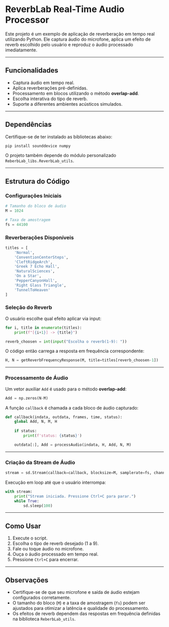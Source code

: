 # ReverbLab Real-Time Audio Processor

Este projeto é um exemplo de aplicação de reverberação em tempo real utilizando Python. Ele captura áudio do microfone, aplica um efeito de reverb escolhido pelo usuário e reproduz o áudio processado imediatamente.

---

## Funcionalidades

- Captura áudio em tempo real.
- Aplica reverberações pré-definidas.
- Processamento em blocos utilizando o método **overlap-add**.
- Escolha interativa do tipo de reverb.
- Suporte a diferentes ambientes acústicos simulados.

---

## Dependências

Certifique-se de ter instalado as bibliotecas abaixo:

```bash
pip install sounddevice numpy
```

O projeto também depende do módulo personalizado `ReberbLab_libs.ReverbLab_utils`.

---

## Estrutura do Código

### Configurações Iniciais

```python
# Tamanho do bloco de áudio
M = 1024

# Taxa de amostragem
fs = 44100
```

### Reverberações Disponíveis

```python
titles = [
    'Normal',
    'ConventionCenterSteps',
    'CleftRidgeArch',
    'Greek 7 Echo Hall',
    'NaturalSciences',
    'On a Star',
    'PepperCanyonHall',
    'Right Glass Triangle',
    'TunnelToHeaven'
]
```

### Seleção do Reverb

O usuário escolhe qual efeito aplicar via input:

```python
for i, title in enumerate(titles):
    print(f"[{i+1}] -> {title}")

reverb_choosen = int(input("Escolha o reverb(1-9): "))
```

O código então carrega a resposta em frequência correspondente:

```python
H, N = getReverbFrequencyResponse(M, title=titles[reverb_choosen-1])
```

---

### Processamento de Áudio

Um vetor auxiliar `Add` é usado para o método **overlap-add**:

```python
Add = np.zeros(N-M)
```

A função `callback` é chamada a cada bloco de áudio capturado:

```python
def callback(indata, outdata, frames, time, status):
    global Add, N, M, H
    
    if status:
        print(f'status: {status}')

    outdata[:], Add = processAudio(indata, H, Add, N, M)
```

---

### Criação da Stream de Áudio

```python
stream = sd.Stream(callback=callback, blocksize=M, samplerate=fs, channels=1)
```

Execução em loop até que o usuário interrompa:

```python
with stream:
    print("Stream iniciada. Pressione Ctrl+C para parar.")
    while True:
        sd.sleep(100)
```

---

## Como Usar

1. Execute o script.
2. Escolha o tipo de reverb desejado (1 a 9).
3. Fale ou toque áudio no microfone.
4. Ouça o áudio processado em tempo real.
5. Pressione `Ctrl+C` para encerrar.

---

## Observações

- Certifique-se de que seu microfone e saída de áudio estejam configurados corretamente.
- O tamanho do bloco (`M`) e a taxa de amostragem (`fs`) podem ser ajustados para otimizar a latência e qualidade do processamento.
- Os efeitos de reverb dependem das respostas em frequência definidas na biblioteca `ReberbLab_utils`.

